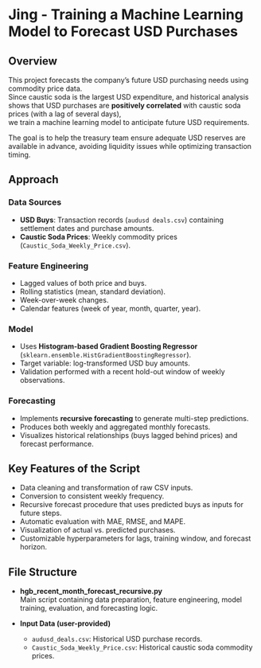 # Jing - Training a Machine Learning Model to Forecast USD Purchases  

## Overview  
This project forecasts the company’s future USD purchasing needs using commodity price data.  
Since caustic soda is the largest USD expenditure, and historical analysis shows that USD purchases are **positively correlated** with caustic soda prices (with a lag of several days),  
we train a machine learning model to anticipate future USD requirements.  

The goal is to help the treasury team ensure adequate USD reserves are available in advance, avoiding liquidity issues while optimizing transaction timing.  

## Approach  

### Data Sources  
- **USD Buys**: Transaction records (`audusd deals.csv`) containing settlement dates and purchase amounts.  
- **Caustic Soda Prices**: Weekly commodity prices (`Caustic_Soda_Weekly_Price.csv`).  

### Feature Engineering  
- Lagged values of both price and buys.  
- Rolling statistics (mean, standard deviation).  
- Week-over-week changes.  
- Calendar features (week of year, month, quarter, year).  

### Model  
- Uses **Histogram-based Gradient Boosting Regressor** (`sklearn.ensemble.HistGradientBoostingRegressor`).  
- Target variable: log-transformed USD buy amounts.  
- Validation performed with a recent hold-out window of weekly observations.  

### Forecasting  
- Implements **recursive forecasting** to generate multi-step predictions.  
- Produces both weekly and aggregated monthly forecasts.  
- Visualizes historical relationships (buys lagged behind prices) and forecast performance.  

## Key Features of the Script  
- Data cleaning and transformation of raw CSV inputs.  
- Conversion to consistent weekly frequency.  
- Recursive forecast procedure that uses predicted buys as inputs for future steps.  
- Automatic evaluation with MAE, RMSE, and MAPE.  
- Visualization of actual vs. predicted purchases.  
- Customizable hyperparameters for lags, training window, and forecast horizon.  

## File Structure  
- **hgb_recent_month_forecast_recursive.py**  
  Main script containing data preparation, feature engineering, model training, evaluation, and forecasting logic.  

- **Input Data (user-provided)**  
  - `audusd_deals.csv`: Historical USD purchase records.  
  - `Caustic_Soda_Weekly_Price.csv`: Historical caustic soda commodity prices.  

